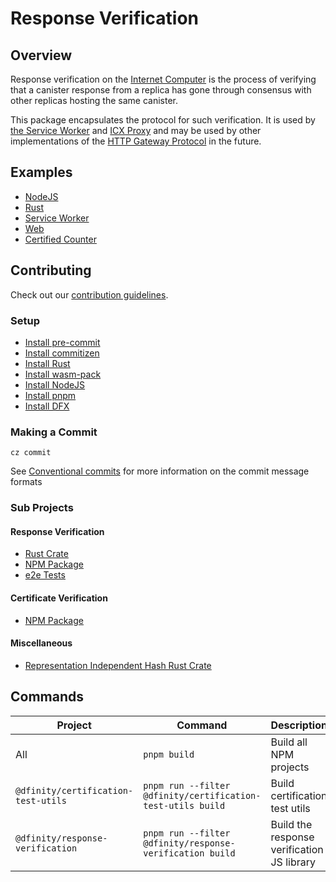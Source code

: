 # Response Verification

## Overview

Response verification on the [Internet Computer](https://dfinity.org) is the process of verifying that a canister response from a replica has gone through consensus with other replicas hosting the same canister.

This package encapsulates the protocol for such verification. It is used by [the Service Worker](https://github.com/dfinity/ic/tree/master/typescript/service-worker) and [ICX Proxy](https://github.com/dfinity/ic/tree/master/rs/boundary_node/icx_proxy) and may be used by other implementations of the [HTTP Gateway Protocol](https://internetcomputer.org/docs/current/references/ic-interface-spec/#http-gateway) in the future.

## Examples

- [NodeJS](./examples/nodejs/README.md)
- [Rust](./examples/rust/README.md)
- [Service Worker](./examples/service-worker/README.md)
- [Web](./examples/web/README.md)
- [Certified Counter](./examples/certified-counter/README.md)

## Contributing

Check out our [contribution guidelines](./.github/CONTRIBUTING.md).

### Setup

- [Install pre-commit](https://pre-commit.com/#installation)
- [Install commitizen](https://commitizen-tools.github.io/commitizen/#installation)
- [Install Rust](https://www.rust-lang.org/learn/get-started)
- [Install wasm-pack](https://rustwasm.github.io/wasm-pack/installer)
- [Install NodeJS](https://nodejs.org/en/download/)
- [Install pnpm](https://pnpm.io/installation)
- [Install DFX](https://internetcomputer.org/docs/current/developer-docs/setup/install)

### Making a Commit

```shell
cz commit
```

See [Conventional commits](https://www.conventionalcommits.org/en/v1.0.0/) for more information on the commit message formats

### Sub Projects

#### Response Verification

- [Rust Crate](./packages/ic-response-verification/README.md)
- [NPM Package](./packages/ic-response-verification-wasm/README.md)
- [e2e Tests](./packages/ic-response-verification-tests/README.md)

#### Certificate Verification

- [NPM Package](./packages/certificate-verification-js/README.md)

#### Miscellaneous

- [Representation Independent Hash Rust Crate](./packages/ic-representation-independent-hash/README.md)

## Commands

| Project                             | Command                                                     | Description                    |
| ----------------------------------- | ----------------------------------------------------------- | ------------------------------ |
| All                                 | `pnpm build`                                                | Build all NPM projects         |
| `@dfinity/certification-test-utils` | `pnpm run --filter @dfinity/certification-test-utils build` | Build certification test utils |
| `@dfinity/response-verification` | `pnpm run --filter @dfinity/response-verification build` | Build the response verification JS library |
